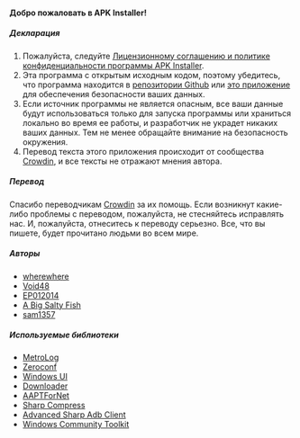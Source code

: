 #### Добро пожаловать в APK Installer!

##### Декларация
1. Пожалуйста, следуйте [Лицензионному соглашению и политике конфиденциальности программы APK Installer](https://github.com/Paving-Base/APK-Installer/blob/main/Privacy.md).
2. Эта программа с открытым исходным кодом, поэтому убедитесь, что программа находится в [репозитории Github](https://github.com/Paving-Base/APK-Installer) или [это приложение](https://www.microsoft.com/store/apps/9P2JFQ43FPPG) для обеспечения безопасности ваших данных.
3. Если источник программы не является опасным, все ваши данные будут использоваться только для запуска программы или храниться локально во время ее работы, и разработчик не украдет никаких ваших данных. Тем не менее обращайте внимание на безопасность окружения.
4. Перевод текста этого приложения происходит от сообщества [Crowdin](https://crowdin.com/project/APKInstaller "Crowdin"), и все тексты не отражают мнения автора.

##### Перевод
Спасибо переводчикам [Crowdin](https://crowdin.com/project/APKInstaller "Crowdin") за их помощь. Если возникнут какие-либо проблемы с переводом, пожалуйста, не стесняйтесь исправлять нас. И, пожалуйста, отнеситесь к переводу серьезно. Все, что вы пишете, будет прочитано людьми во всем мире.

##### Авторы
- [wherewhere](https://github.com/wherewhere)
- [Void48](https://github.com/Void48)
- [EP012014](https://github.com/EP012014)
- [A Big Salty Fish](https://github.com/bigsaltyfishes)
- [sam1357](https://github.com/sam1357)

##### Используемые библиотеки
- [MetroLog](https://github.com/roubachof/MetroLog "MetroLog")
- [Zeroconf](https://github.com/novotnyllc/Zeroconf "Zeroconf")
- [Windows UI](https://github.com/microsoft/microsoft-ui-xaml "Windows UI")
- [Downloader](https://github.com/bezzad/Downloader "Downloader")
- [AAPTForNet](https://github.com/canheo136/QuickLook.Plugin.ApkViewer "AAPTForNet")
- [Sharp Compress](https://github.com/adamhathcock/sharpcompress "Sharp Compress")
- [Advanced Sharp Adb Client](https://github.com/yungd1plomat/AdvancedSharpAdbClient "Advanced Sharp Adb Client")
- [Windows Community Toolkit](https://github.com/CommunityToolkit/WindowsCommunityToolkit "Windows Community Toolkit")